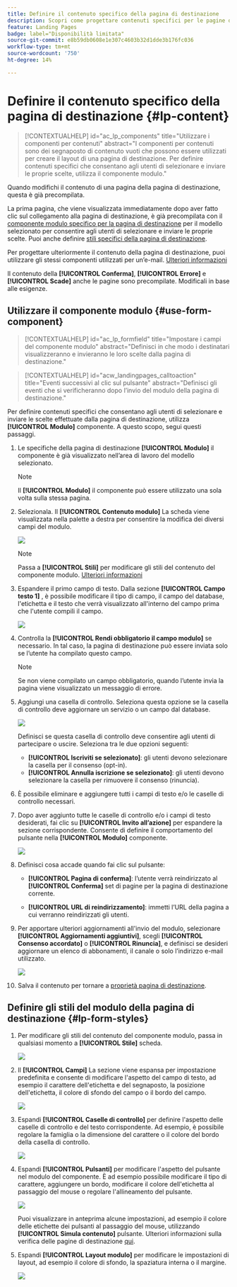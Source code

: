 ```yaml
---
title: Definire il contenuto specifico della pagina di destinazione
description: Scopri come progettare contenuti specifici per le pagine di destinazione nel web di Campaign
feature: Landing Pages
badge: label="Disponibilità limitata"
source-git-commit: e8b59db0608e1e307c4603b32d1dde3b176fc036
workflow-type: tm+mt
source-wordcount: '750'
ht-degree: 14%

---
```


# Definire il contenuto specifico della pagina di destinazione {#lp-content}

>[!CONTEXTUALHELP]
>id="ac_lp_components"
>title="Utilizzare i componenti per contenuti"
>abstract="I componenti per contenuti sono dei segnaposto di contenuto vuoti che possono essere utilizzati per creare il layout di una pagina di destinazione. Per definire contenuti specifici che consentano agli utenti di selezionare e inviare le proprie scelte, utilizza il componente modulo."

Quando modifichi il contenuto di una pagina della pagina di destinazione, questa è già precompilata.

La prima pagina, che viene visualizzata immediatamente dopo aver fatto clic sul collegamento alla pagina di destinazione, è già precompilata con il [componente modulo specifico per la pagina di destinazione](#use-form-component) per il modello selezionato per consentire agli utenti di selezionare e inviare le proprie scelte. Puoi anche definire [stili specifici della pagina di destinazione](#lp-form-styles).

Per progettare ulteriormente il contenuto della pagina di destinazione, puoi utilizzare gli stessi componenti utilizzati per un’e-mail. [Ulteriori informazioni](../email/content-components.md#add-content-components)

Il contenuto della **[!UICONTROL Conferma]**, **[!UICONTROL Errore]** e **[!UICONTROL Scade]** anche le pagine sono precompilate. Modificali in base alle esigenze.

## Utilizzare il componente modulo {#use-form-component}

>[!CONTEXTUALHELP]
>id="ac_lp_formfield"
>title="Impostare i campi del componente modulo"
>abstract="Definisci in che modo i destinatari visualizzeranno e invieranno le loro scelte dalla pagina di destinazione."

>[!CONTEXTUALHELP]
>id="acw_landingpages_calltoaction"
>title="Eventi successivi al clic sul pulsante"
>abstract="Definisci gli eventi che si verificheranno dopo l’invio del modulo della pagina di destinazione."

Per definire contenuti specifici che consentano agli utenti di selezionare e inviare le scelte effettuate dalla pagina di destinazione, utilizza **[!UICONTROL Modulo]** componente. A questo scopo, segui questi passaggi.

1. Le specifiche della pagina di destinazione **[!UICONTROL Modulo]** il componente è già visualizzato nell’area di lavoro del modello selezionato.

   >[!NOTE]
   >
   >Il **[!UICONTROL Modulo]** il componente può essere utilizzato una sola volta sulla stessa pagina.

1. Selezionala. Il **[!UICONTROL Contenuto modulo]** La scheda viene visualizzata nella palette a destra per consentire la modifica dei diversi campi del modulo.

   ![](assets/lp-form-component.png)

   >[!NOTE]
   >
   >Passa a **[!UICONTROL Stili]** per modificare gli stili del contenuto del componente modulo. [Ulteriori informazioni](#lp-form-styles)

1. Espandere il primo campo di testo. Dalla sezione **[!UICONTROL Campo testo 1]** , è possibile modificare il tipo di campo, il campo del database, l&#39;etichetta e il testo che verrà visualizzato all&#39;interno del campo prima che l&#39;utente compili il campo.

   ![](assets/lp-form-text-field.png)

1. Controlla la **[!UICONTROL Rendi obbligatorio il campo modulo]** se necessario. In tal caso, la pagina di destinazione può essere inviata solo se l’utente ha compilato questo campo.

   >[!NOTE]
   >
   >Se non viene compilato un campo obbligatorio, quando l’utente invia la pagina viene visualizzato un messaggio di errore.

1. Aggiungi una casella di controllo. Seleziona questa opzione se la casella di controllo deve aggiornare un servizio o un campo dal database.

   ![](assets/lp-form-checkbox.png)

   Definisci se questa casella di controllo deve consentire agli utenti di partecipare o uscire. Seleziona tra le due opzioni seguenti:

   * **[!UICONTROL Iscriviti se selezionato]**: gli utenti devono selezionare la casella per il consenso (opt-in).
   * **[!UICONTROL Annulla iscrizione se selezionato]**: gli utenti devono selezionare la casella per rimuovere il consenso (rinuncia).

1. È possibile eliminare e aggiungere tutti i campi di testo e/o le caselle di controllo necessari.

1. Dopo aver aggiunto tutte le caselle di controllo e/o i campi di testo desiderati, fai clic su **[!UICONTROL Invito all’azione]** per espandere la sezione corrispondente. Consente di definire il comportamento del pulsante nella **[!UICONTROL Modulo]** componente.

   ![](assets/lp-call-to-action.png)

1. Definisci cosa accade quando fai clic sul pulsante:

   * **[!UICONTROL Pagina di conferma]**: l’utente verrà reindirizzato al **[!UICONTROL Conferma]** set di pagine per la pagina di destinazione corrente.

   * **[!UICONTROL URL di reindirizzamento]**: immetti l’URL della pagina a cui verranno reindirizzati gli utenti.

1. Per apportare ulteriori aggiornamenti all&#39;invio del modulo, selezionare **[!UICONTROL Aggiornamenti aggiuntivi]**, scegli **[!UICONTROL Consenso accordato]** o **[!UICONTROL Rinuncia]**, e definisci se desideri aggiornare un elenco di abbonamenti, il canale o solo l’indirizzo e-mail utilizzato.

   ![](assets/lp-form-additionnal-updates.png)

1. Salva il contenuto per tornare a [proprietà pagina di destinazione](create-lp.md).

## Definire gli stili del modulo della pagina di destinazione {#lp-form-styles}

1. Per modificare gli stili del contenuto del componente modulo, passa in qualsiasi momento a **[!UICONTROL Stile]** scheda.

   ![](assets/lp_designer-form-style.png)

1. Il **[!UICONTROL Campi]** La sezione viene espansa per impostazione predefinita e consente di modificare l&#39;aspetto del campo di testo, ad esempio il carattere dell&#39;etichetta e del segnaposto, la posizione dell&#39;etichetta, il colore di sfondo del campo o il bordo del campo.

   ![](assets/lp_designer-form-style-fields.png)

1. Espandi **[!UICONTROL Caselle di controllo]** per definire l&#39;aspetto delle caselle di controllo e del testo corrispondente. Ad esempio, è possibile regolare la famiglia o la dimensione del carattere o il colore del bordo della casella di controllo.

   ![](assets/lp_designer-form-style-checkboxes.png)

1. Espandi **[!UICONTROL Pulsanti]** per modificare l&#39;aspetto del pulsante nel modulo del componente. È ad esempio possibile modificare il tipo di carattere, aggiungere un bordo, modificare il colore dell&#39;etichetta al passaggio del mouse o regolare l&#39;allineamento del pulsante.

   ![](assets/lp_designer-form-style-buttons.png)

   Puoi visualizzare in anteprima alcune impostazioni, ad esempio il colore delle etichette dei pulsanti al passaggio del mouse, utilizzando **[!UICONTROL Simula contenuto]** pulsante. Ulteriori informazioni sulla verifica delle pagine di destinazione [qui](create-lp.md#test-landing-page).

1. Espandi **[!UICONTROL Layout modulo]** per modificare le impostazioni di layout, ad esempio il colore di sfondo, la spaziatura interna o il margine.

   ![](assets/lp_designer-form-style-layout.png)

<!--
1. Expand the **[!UICONTROL Form error]** section to adjust the display of the error message that displays in case a problem occurs. Check the corresponding option to preview the error text on the form.

    ![](assets/lp_designer-form-error-preview.png)-->

